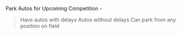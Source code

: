 Park Autos for Upcoming Competition -
  > Have autos with delays 
  > Autos without delays 
  > Can park from any position on field 
